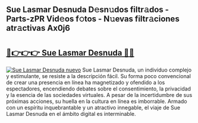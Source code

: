 ## Sue Lasmar Desnuda D𝚎sn𝚞dos filtr𝚊dos - Parts-zPR Vid𝚎os f𝚘tos - N𝚞evas filtr𝚊ciones atr𝚊ctivas Ax0j6

# <h2><a href="http://mb9wmyi.tromn.icu/?c=Sue+Lasmar+Desnuda">🔗👉👉👉 Sue Lasmar Desnuda 🔗🔗</a></h2>

[![Sue Lasmar Desnuda nuevo](https://i.imgur.com/pEAQMta.gif)](http://mb9wmyi.tromn.icu/?c=Sue+Lasmar+Desnuda)
Sue Lasmar Desnuda, un individuo complejo y estimulante, se resiste a la descripción fácil. Su forma poco convencional de crear una presencia en línea ha magnetizado y ofendido a los espectadores, encendiendo debates sobre el consentimiento, la privacidad y la esencia de las sociedades virtuales. A pesar de la incertidumbre de sus próximas acciones, su huella en la cultura en línea es imborrable. Armado con un espíritu inquebrantable y un atractivo innegable, el viaje de Sue Lasmar Desnuda en el ámbito digital es interminable.
